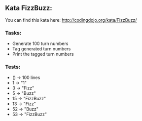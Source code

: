 ## Kata FizzBuzz:
You can find this kata here: http://codingdojo.org/kata/FizzBuzz/

### Tasks:
* Generate 100 turn numbers
* Tag generated turn numbers
* Print the tagged turn numbers

### Tests:
* () -> 100 lines
* 1 -> "1"
* 3 -> "Fizz"
* 5 -> "Buzz"
* 15 -> "FizzBuzz"
* 13 -> "Fizz"
* 52 -> "Buzz"
* 53 -> "FizzBuzz"